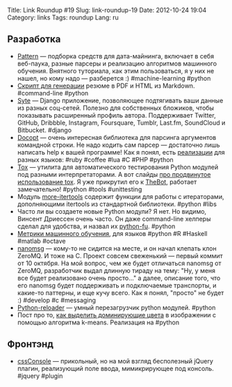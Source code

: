 Title: Link Roundup #19
Slug: link-roundup-19
Date: 2012-10-24 19:04
Category: links
Tags: roundup
Lang: ru

Разработка
----------
* [Pattern](https://github.com/clips/pattern) — подборка средств для дата-майнинга, включает в себя веб-паука, разные парсеры и реализацию алгоритмов машинного обучения. Внятного туториала, как этим пользоваться, я у них не нашел, но кому надо — разберется :) #machine-learning #python
* [Скрипт для генерации](https://github.com/mwhite/resume) резюме в PDF и HTML из Markdown. #command-line #python
* [Syte](https://github.com/rigoneri/syte/) — Django приложение, позволяющее подтягивать ваши данные из разных соц-сетей. Полезно для собственных бложиков, чтобы показывать расширенный профиль автора. Поддерживает Twitter, GitHub, Dribbble, Instagram, Foursquare, Tumblr, Last.fm, SoundCloud и Bitbucket. #django
* [Docopt](https://github.com/docopt/docopt) — очень интересная библиотека для парсинга аргументов командной строки. Не надо кодить сам парсер — достаточно лишь написать help к вашей программе! Как я понял, есть [реализации](https://github.com/docopt) для разных языков: #ruby #coffee #lua #C #PHP #python
* [Tox](http://tox.testrun.org/latest/) — утилита для автоматического тестирования Python модулей под разными интерпретаторами. А вот слайды [про продвинутое использование tox](http://farmdev.com/talks/tox/). Я уже прикрутил его к [TheBot](http://bitly.com/40wt-thebot), работает замечательно! #python #tools #unittesting
* Модуль [more-itertools](http://packages.python.org/more-itertools/api.html) содержит функции для работы с итераторами, дополняющими itertools из стандартной библиотеки. #python #libs
* Часто ли вы создаете новые Python модули? Я нет. Но видимо, Винсент Дриессен очень часто. Он даже command-line хелперы сделал для удобства, и назвал их [python-fu](https://github.com/nvie/python-fu). #python
* [Метрики машинного обучения](https://github.com/benhamner/Metrics), для языков #python  #R #Haskell #matlab #octave
* [nanomsg](https://github.com/250bpm/nanomsg) — кому-то не сидится на месте, и он начал клепать клон ZeroMQ. И тоже на C. Проект совсем свеженький — первый коммит от 10 октября. На мой вопрос, чем же будет отличаться nanomsg от ZeroMQ, разработчик выдал длинную тираду на тему: "Ну, у меня все будет реализовано очень просто…" а далее, описание того, что его nanomsg будет поддерживать и подключаемые транспорты, и какие-то паттерны, и еще кучу всего. Как я понял, "просто" не будет :) #develop #c #messaging
* [Python-reloader](https://github.com/jparise/python-reloader) — умный перезагрузчик python модулей. #python
* Пост про то, [как выделить доминирующие цвета](http://charlesleifer.com/blog/using-python-and-k-means-to-find-the-dominant-colors-in-images/) в изображении с помощью алгоритма k-means. Реализация на #python

Фронтэнд
--------
* [cssConsole](https://github.com/michalkow/cssConsole) — прикольный, но на мой взгляд бесполезный jQuery плагин, реализующий поле ввода, мимикрирующее под консоль. #jquery #plugin
